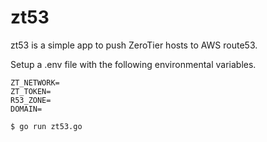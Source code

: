 # zt53
zt53 is a simple app to push ZeroTier hosts to AWS route53.

Setup a .env file with the following environmental variables.

```
ZT_NETWORK=
ZT_TOKEN=
R53_ZONE=
DOMAIN=
```

`$ go run zt53.go`